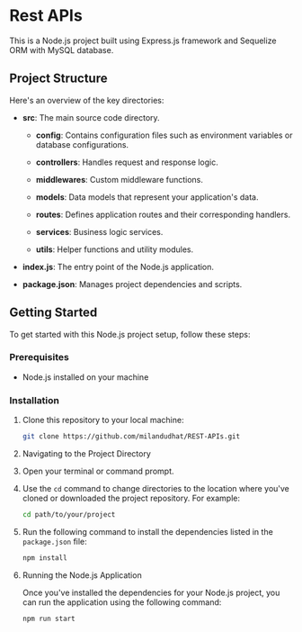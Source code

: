 # Rest APIs

This is a Node.js project built using Express.js framework and Sequelize ORM with MySQL database.

## Project Structure

Here's an overview of the key directories:

- **src**: The main source code directory.

    - **config**: Contains configuration files such as environment variables or database configurations.

    - **controllers**: Handles request and response logic.

    - **middlewares**: Custom middleware functions.

    - **models**: Data models that represent your application's data.

    - **routes**: Defines application routes and their corresponding handlers.

    - **services**: Business logic services.

    - **utils**: Helper functions and utility modules.

- **index.js**: The entry point of the Node.js application.

- **package.json**: Manages project dependencies and scripts.

## Getting Started

To get started with this Node.js project setup, follow these steps:

### Prerequisites

- Node.js installed on your machine

### Installation

1. Clone this repository to your local machine:

   ```bash
   git clone https://github.com/milandudhat/REST-APIs.git

2. Navigating to the Project Directory

3. Open your terminal or command prompt.

4. Use the `cd` command to change directories to the location where you've cloned or downloaded the project repository. For example:

   ```bash
   cd path/to/your/project

5. Run the following command to install the dependencies listed in the `package.json` file:

   ```bash
   npm install

6. Running the Node.js Application

    Once you've installed the dependencies for your Node.js project, you can run the application using the following command:

    ```bash
    npm run start
